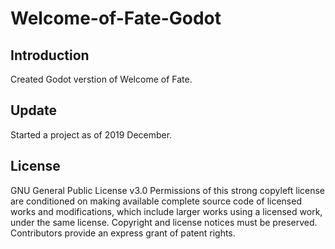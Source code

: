 # Welcome-of-Fate-Godot

## Introduction

Created Godot verstion of Welcome of Fate.

## Update

Started a project as of 2019 December.

## License

GNU General Public License v3.0
Permissions of this strong copyleft license are conditioned on making available complete source code of licensed works and modifications, which include larger works using a licensed work, under the same license. Copyright and license notices must be preserved. Contributors provide an express grant of patent rights.
